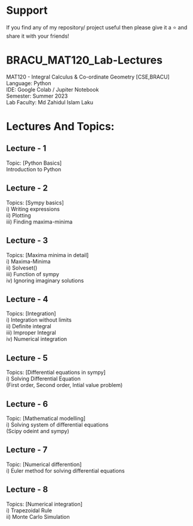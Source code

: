 # Support
If you find any of my repository/ project useful then please give it a ⭐ and share it with your friends!
# BRACU_MAT120_Lab-Lectures
MAT120 - Integral Calculus & Co-ordinate Geometry [CSE,BRACU]        
Language: Python        
IDE: Google Colab / Jupiter Notebook     
Semester: Summer 2023        
Lab Faculty: Md Zahidul Islam Laku
# Lectures And Topics:
## Lecture - 1
Topic: [Python Basics]   
Introduction to Python
## Lecture - 2
Topics: [Sympy basics]       
i) Writing expressions      
ii) Plotting       
iii) Finding maxima-minima
## Lecture - 3
Topics: [Maxima minima in detail]      
i) Maxima-Minima      
ii) Solveset()       
iii) Function of sympy     
iv) Ignoring imaginary solutions
## Lecture - 4
Topics: [Integration]    
i) Integration without limits      
ii) Definite integral      
iii) Improper Integral     
iv) Numerical integration
## Lecture - 5
Topics: [Differential equations in sympy]      
i) Solving Differential Equation     
  (First order, Second order, Intial value problem)
## Lecture - 6
Topic: [Mathematical modelling]      
i) Solving system of differential equations      
  (Scipy odeint and sympy)
## Lecture - 7
Topic: [Numerical differention]      
i) Euler method for solving differential equations
## Lecture - 8
Topics: [Numerical integration]      
i) Trapezoidal Rule      
ii) Monte Carlo Simulation
